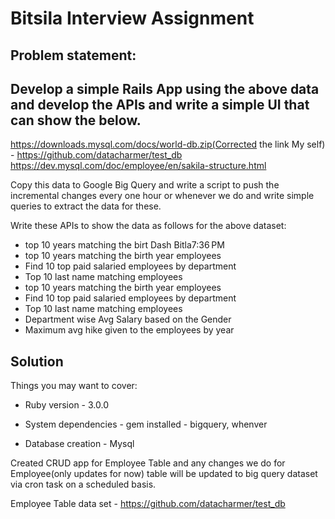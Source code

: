 # Bitsila Interview Assignment

## Problem statement: 
## Develop a simple Rails App using the above data and develop the APIs and write a simple UI that can show the below.
https://downloads.mysql.com/docs/world-db.zip(Corrected the link My self) - https://github.com/datacharmer/test_db
https://dev.mysql.com/doc/employee/en/sakila-structure.html


Copy this data to Google Big Query and write a script to push the incremental changes every one hour or whenever we do and write simple queries to extract the data for these.

Write these APIs to show the data as follows for the above dataset:
- top 10 years matching the birt Dash Bitla7:36 PM
- top 10 years matching the birth year employees
- Find 10 top paid salaried employees by department
- Top 10 last name matching employees
- top 10 years matching the birth year employees
- Find 10 top paid salaried employees by department
- Top 10 last name matching employees
- Department wise Avg Salary based on the Gender
- Maximum avg hike given to the employees by year


## Solution

Things you may want to cover:

* Ruby version - 3.0.0

* System dependencies - gem installed - bigquery, whenver

* Database creation - Mysql

Created CRUD app for Employee Table and any changes we do for Employee(only updates for now) table will be updated to big query dataset via cron task on a scheduled basis.

Employee Table data set - https://github.com/datacharmer/test_db
